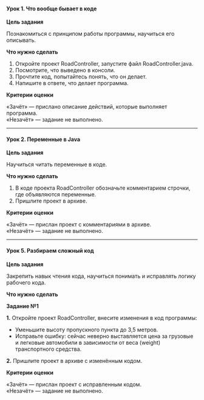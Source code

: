 #### Урок 1. Что вообще бывает в коде

**Цель задания**

Познакомиться с принципом работы программы, научиться его описывать.

**Что нужно сделать**

1. Откройте проект RoadController, запустите файл RoadController.java.
2. Посмотрите, что выведено в консоли.
3. Прочтите код, попытайтесь понять, что он делает.
4. Напишите в ответе, что делает программа.

**Критерии оценки**

«Зачёт» — прислано описание действий, которые выполняет программа.  
«Незачёт» — задание не выполнено.  

--------------------------------------------------

#### Урок 2. Переменные в Java

**Цель задания**

Научиться читать переменные в коде.

**Что нужно сделать**

1. В коде проекта RoadController обозначьте комментарием строчки, где объявляются переменные.
2. Пришлите проект в архиве.

**Критерии оценки**

«Зачёт» — прислан проект с комментариями в архиве.  
«Незачёт» — задание не выполнено.  

--------------------------------------------------

#### Урок 5. Разбираем сложный код

**Цель задания**

Закрепить навык чтения кода, научиться понимать и исправлять логику рабочего кода.

**Что нужно сделать**

**Задание №1**

**1.** Откройте проект RoadController, внесите изменения в код программы:

- Уменьшите высоту пропускного пункта до 3,5 метров.
- Исправьте ошибку: сейчас неверно выставляется цена за грузовые и легковые автомобили в зависимости от веса (weight) транспортного средства.

**2.** Пришлите проект в архиве с изменённым кодом.

**Критерии оценки**

«Зачёт» — прислан проект с исправленным кодом.  
«Незачёт» — задание не выполнено.  
